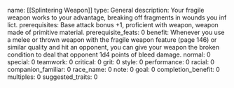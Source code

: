 name: [[Splintering Weapon]]
type: General
description: Your fragile weapon works to your advantage, breaking off fragments in wounds you inf lict.
prerequisites: Base attack bonus +1, proficient with weapon, weapon made of primitive material.
prerequisite_feats: 0
benefit: Whenever you use a melee or thrown weapon with the fragile weapon feature (page 146) or similar quality and hit an opponent, you can give your weapon the broken condition to deal that opponent 1d4 points of bleed damage.
normal: 0
special: 0
teamwork: 0
critical: 0
grit: 0
style: 0
performance: 0
racial: 0
companion_familiar: 0
race_name: 0
note: 0
goal: 0
completion_benefit: 0
multiples: 0
suggested_traits: 0
